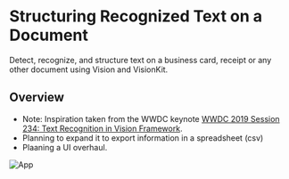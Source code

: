 # Structuring Recognized Text on a Document

Detect, recognize, and structure text on a business card, receipt or any other document using Vision and VisionKit.

## Overview

- Note: Inspiration taken from the WWDC keynote [WWDC 2019 Session 234: Text Recognition in Vision Framework](https://developer.apple.com/videos/play/wwdc19/234/).
- Planning to expand it to export information in a spreadsheet (csv)
- Plaaning a UI overhaul. 

![App](https://media.giphy.com/media/6CaFcASHwDiJQknVAG/giphy.gif)
